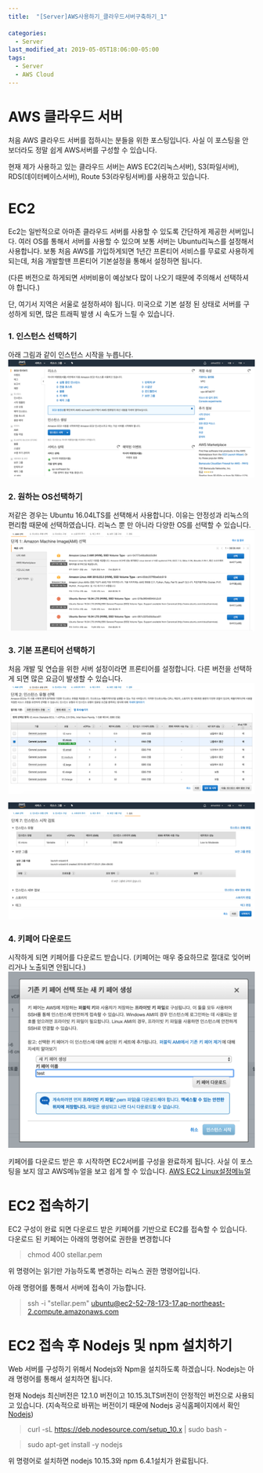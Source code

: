 ```yaml
---
title:  "[Server]AWS사용하기_클라우드서버구축하기_1"

categories:
  - Server
last_modified_at: 2019-05-05T18:06:00-05:00
tags:
  - Server
  - AWS Cloud
---
```


# AWS 클라우드 서버
처음 AWS 클라우드 서버를 접하시는 분들을 위한 포스팅입니다. 사실 이 포스팅을 안보더라도 정말 쉽게 AWS서버를 구성할 수 있습니다.

현재 제가 사용하고 있는 클라우드 서버는 AWS EC2(리눅스서버), S3(파일서버), RDS(데이터베이스서버), Route 53(라우팅서버)를 사용하고 있습니다.

# EC2
Ec2는 일반적으로 아마존 클라우드 서버를 사용할 수 있도록 간단하게 제공한 서버입니다. 여러 OS를 통해서 서버를 사용할 수 있으며 보통 서버는 Ubuntu리눅스를 설정해서 사용합니다. 보통 처음 AWS를 가입하게되면 1년간 프론티어 서비스를 무료로 사용하게 되는데, 처음 개발할땐 프론티어 기본설정을 통해서 설정하면 됩니다.

(다른 버전으로 하게되면 서버비용이 예상보다 많이 나오기 때문에 주의해서 선택하셔야 합니다.)

단, 여기서 지역은 서울로 설정하셔야 됩니다. 미국으로 기본 설정 된 상태로 서버를 구성하게 되면, 많은 트래픽 발생 시 속도가 느릴 수 있습니다.  

### 1. 인스턴스 선택하기
아래 그림과 같이 인스턴스 시작을 누릅니다.
![Image Alt 텍스트](/assets/img/web/ec_1.png)

### 2. 원하는 OS선택하기
저같은 경우는 Ubuntu 16.04LTS를 선택해서 사용합니다. 이유는 안정성과 리눅스의 편리함 때문에 선택하였습니다. 리눅스 뿐 만 아니라 다양한 OS를 선택할 수 있습니다.
![Image Alt 텍스트](/assets/img/web/ec_2.png)

### 3. 기본 프론티어 선택하기
처음 개발 및 연습을 위한 서버 설정이라면 프론티어를 설정합니다. 다른 버전을 선택하게 되면 많은 요금이 발생할 수 있습니다.
![Image Alt 텍스트](/assets/img/web/ec_3.png)

![Image Alt 텍스트](/assets/img/web/ec_4.png)

### 4. 키페어 다운로드
시작하게 되면 키페어를 다운로드 받습니다. (키페어는 매우 중요하므로 절대로 잊어버리거나 노출되면 안됩니다.)
![Image Alt 텍스트](/assets/img/web/ec_5.png)

키페어를 다운로드 받은 후 시작하면 EC2서버를 구성을 완료하게 됩니다.
사실 이 포스팅을 보지 않고 AWS메뉴얼을 보고 쉽게 할 수 있습니다.
[AWS EC2 Linux설정메뉴얼](https://docs.aws.amazon.com/ko_kr/AWSEC2/latest/UserGuide/EC2_GetStarted.html)

# EC2 접속하기
EC2 구성이 완료 되면 다운로드 받은 키페어를 기반으로 EC2를 접속할 수 있습니다.
다운로드 된 키페어는 아래의 명령어로 권한을 변경합니다

> chmod 400 stellar.pem

위 명령어는 읽기만 가능하도록 변경하는 리눅스 권한 명령어입니다.

아래 명령어를 통해서 서버에 접속이 가능합니다.

> ssh -i "stellar.pem" ubuntu@ec2-52-78-173-17.ap-northeast-2.compute.amazonaws.com

# EC2 접속 후 Nodejs 및 npm 설치하기

Web 서버를 구성하기 위해서 Nodejs와 Npm을 설치하도록 하겠습니다.
Nodejs는 아래 명령어를 통해서 설치하면 됩니다.

현재 Nodejs 최신버전은 12.1.0 버전이고 10.15.3LTS버전이 안정적인 버전으로 사용되고 있습니다.
(지속적으로 바뀌는 버전이기 때문에 Nodejs 공식홈페이지에서 확인 [Nodejs](https://nodejs.org/ko/))

> curl -sL https://deb.nodesource.com/setup_10.x | sudo bash -

> sudo apt-get install -y nodejs

위 명령어로 설치하면 nodejs 10.15.3와 npm 6.4.1설치가 완료됩니다.
